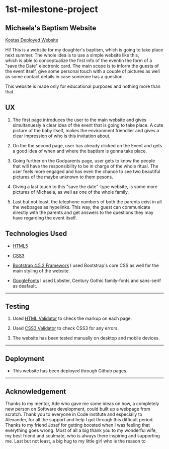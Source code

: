 # 1st-milestone-project

## Michaela's Baptism Website

[Kostas Deployed Website](https://ksarvanitakis.github.io/1st-milestone-project/)

Hi! This is a website for my doughter's baptism, which is going to take place next summer. The whole idea is to use a simple website like this,  
which is able to conceptualize the first info of the eventin the form of a "save the Date" electronic card. 
The main scope is to inform the guests of the event itself, give some personal touch with a couple of pictures as well as some contact details in case someone has a question.

This website is made only for educational purposes and nothing more than that. 



## UX

1. The first page introduces the user to the main website and gives simultanuesly a clear idea of the event that is going to take place.
A cute picture of the baby itself, makes the environment friendlier and gives a clear impression of who is this invitation about.


2. On the the second page, user has already clicked on the Event and gets a good idea of when and where the baptism is gonna take place.


3. Going further on the Godparents page, user gets to know the people that will have the responsibility to be in charge of the whole ritual. 
The user feels more engaged and has even the chance to see two beautiful pictures of the maybe unknown to them pesons.

4. Giving a last touch to this "save the date"-type website, is some more pictures of Michaela, as well as one of the whole family. 

5. Last but not least, the telephone numbers of both the parents exist in all the webpages as hypelinks.
 This way, the guest can communicate directly with the parents and get answers to the questions they may have regarding the event itself.




## Technologies Used


* [HTML5](https://developer.mozilla.org/en-US/docs/Web/Guide/HTML/HTML5)


* [CSS3](https://developer.mozilla.org/en-US/docs/Web/CSS/CSS3)

* [Bootstrap 4.5.2 Framework](https://getbootstrap.com/) 
I used Bootstrap's core CSS as well for the main styling of the website.


* [GoogleFonts](https://fonts.google.com/)
I used Lobster, Century Gothic family-fonts and sans-serif as deafault.

- - - -

## Testing

1. Used [HTML Validator](https://validator.w3.org/) to check the markup on each page. 

2. Used [CSS3 Validator](https://jigsaw.w3.org/css-validator/) to check CSS3 for any errors. 

3. The website has been tested manually on desktop and mobile devices.  


- - - -

## Deployment

* This website has been deployed through Github pages. 

- - - -

## Acknowledgement

Thanks to my mentor, Ade who gave me some ideas on how, a completely new person on Software development, could built up a webpage from scratch.
Thank you to everyone in Code institute and especially to Alexander, for all the support and help I got through this difficult period.
Thanks to my friend Josef for getting boosted when I was feeling that everything goes wrong.
Most of all a big thank you to my wonderful wife, my best friend and soulmate, who is always there inspiring and supporting me.
Last but not least, a big hug to my little girl who is the reason to 




